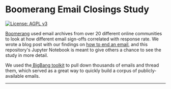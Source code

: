 # Boomerang Email Closings Study

[![License: AGPL v3](https://img.shields.io/badge/License-AGPL%20v3-blue.svg)](http://www.gnu.org/licenses/agpl-3.0)

[Boomerang](http://www.boomerangapp.com) used email archives from over 20 different online communities to look at how different email sign-offs correlated with response rate. We wrote a blog post with our findings on [how to end an email](http://blog.boomerangapp.com/2017/01/how-to-end-an-email-email-sign-offs), and this repository's Jupyter Notebook is meant to give others a chance to see the study in more detail.

We used the[ BigBang toolkit](https://github.com/datactive/bigbang) to pull down thousands of emails and thread them, which served as a great way to quickly build a corpus of publicly-available emails.

----
